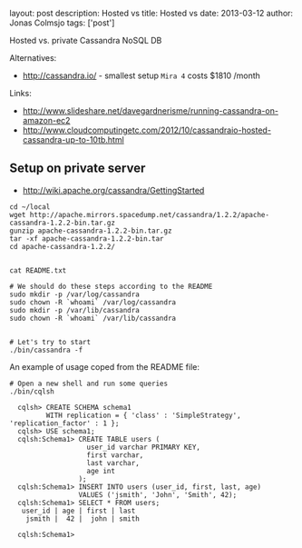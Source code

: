layout: post
description: Hosted vs
title: Hosted vs
date: 2013-03-12
author: Jonas Colmsjo
tags: ['post']

Hosted vs. private Cassandra NoSQL DB 





Alternatives:

 * http://cassandra.io/ - smallest setup `Mira 4` costs $1810 /month


Links:

 * http://www.slideshare.net/davegardnerisme/running-cassandra-on-amazon-ec2
 * http://www.cloudcomputingetc.com/2012/10/cassandraio-hosted-cassandra-up-to-10tb.html



## Setup on private server


* http://wiki.apache.org/cassandra/GettingStarted

```
cd ~/local
wget http://apache.mirrors.spacedump.net/cassandra/1.2.2/apache-cassandra-1.2.2-bin.tar.gz
gunzip apache-cassandra-1.2.2-bin.tar.gz 
tar -xf apache-cassandra-1.2.2-bin.tar
cd apache-cassandra-1.2.2/


cat README.txt 

# We should do these steps according to the README
sudo mkdir -p /var/log/cassandra
sudo chown -R `whoami` /var/log/cassandra
sudo mkdir -p /var/lib/cassandra
sudo chown -R `whoami` /var/lib/cassandra


# Let's try to start
./bin/cassandra -f
```


An example of usage coped from the README file:

```
# Open a new shell and run some queries
./bin/cqlsh

  cqlsh> CREATE SCHEMA schema1 
         WITH replication = { 'class' : 'SimpleStrategy', 'replication_factor' : 1 };
  cqlsh> USE schema1;
  cqlsh:Schema1> CREATE TABLE users (
                   user_id varchar PRIMARY KEY,
                   first varchar,
                   last varchar,
                   age int
                 );
  cqlsh:Schema1> INSERT INTO users (user_id, first, last, age) 
                 VALUES ('jsmith', 'John', 'Smith', 42);
  cqlsh:Schema1> SELECT * FROM users;
   user_id | age | first | last
    jsmith |  42 |  john | smith

  cqlsh:Schema1> 
```







